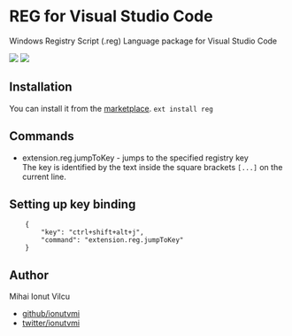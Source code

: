 # REG for Visual Studio Code

Windows Registry Script (.reg) Language package for Visual Studio Code

![](https://github.com/ionutvmi/reg-vscode/raw/master/./screenshots/reg.png)
![](https://github.com/ionutvmi/reg-vscode/raw/master/./screenshots/reg-jump.png)


## Installation
You can install it from the [marketplace](https://marketplace.visualstudio.com/items?itemName=ionutvmi.reg).
`ext install reg`

## Commands
- extension.reg.jumpToKey - jumps to the specified registry key  
    The key is identified by the text inside the square brackets `[...]` on the current line.

## Setting up key binding
```
    {
        "key": "ctrl+shift+alt+j",
        "command": "extension.reg.jumpToKey"
    }
```

## Author
Mihai Ionut Vilcu
 
+ [github/ionutvmi](https://github.com/ionutvmi)
+ [twitter/ionutvmi](http://twitter.com/ionutvmi)

